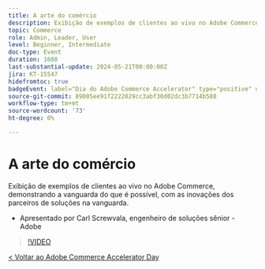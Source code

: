 ```yaml
---
title: A arte do comércio
description: Exibição de exemplos de clientes ao vivo no Adobe Commerce, demonstrando a vanguarda do que é possível, com as inovações dos parceiros de soluções na vanguarda.
topic: Commerce
role: Admin, Leader, User
level: Beginner, Intermediate
doc-type: Event
duration: 1608
last-substantial-update: 2024-05-21T00:00:00Z
jira: KT-15547
hidefromtoc: true
badgeEvent: label="Dia do Adobe Commerce Accelerator" type="positive" url="https://experienceleague.adobe.com/en/docs/events/apac-commerce-recordings/2024/overview"
source-git-commit: 89005ee91f2222029cc3abf30d02dc3b7714b588
workflow-type: tm+mt
source-wordcount: '73'
ht-degree: 0%

---
```



# A arte do comércio

Exibição de exemplos de clientes ao vivo no Adobe Commerce, demonstrando a vanguarda do que é possível, com as inovações dos parceiros de soluções na vanguarda.

+ Apresentado por Carl Screwvala, engenheiro de soluções sênior - Adobe

>[!VIDEO](https://video.tv.adobe.com/v/3429274/?learn=on)

[&lt; Voltar ao Adobe Commerce Accelerator Day](./overview.md)